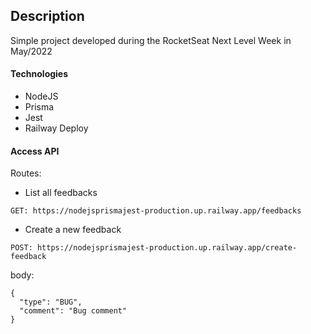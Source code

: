 ## Description

Simple project developed during the RocketSeat Next Level Week in May/2022


#### Technologies
- NodeJS
- Prisma
- Jest
- Railway Deploy


#### Access API

Routes:

- List all feedbacks


`GET: https://nodejsprismajest-production.up.railway.app/feedbacks`



- Create a new feedback


`POST: https://nodejsprismajest-production.up.railway.app/create-feedback`

body:
```
{
  "type": "BUG",
  "comment": "Bug comment"
}
```
